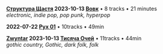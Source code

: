 **[Структура Щастя](https://www.last.fm/music/%D0%A1%D0%A2%D0%A0%D0%A3%D0%9A%D0%A2%D0%A3%D0%A0%D0%90+%D0%A9%D0%90%D0%A1%D0%A2%D0%AF "indie pop, pop punk, hyperpop, electronic") 2023-10-13 [Вовк](https://music.youtube.com/playlist?list=OLAK5uy_kiQEaX30LtInmKmA7Rhor38RCW8Zz03w8 "8tracks • 21min")** • 8 tracks • 21 minutes  
*electronic, indie pop, pop punk, hyperpop*

**2022-07-22 [Рух 01](https://music.youtube.com/playlist?list=OLAK5uy_kVj8pLFPwSF8dQTE2szpnPkXpuZQg9Gn0)** • 10tracks • 49min

**[Zwyntar](https://www.last.fm/music/Zwyntar "gothic country, gothic, dark folk, folk") 2023-10-13 [Тисяча Очей](https://music.youtube.com/playlist?list=OLAK5uy_l-pzd0rwr542XUY4Rn-eLZVZ6iPd8TcLk)** • 11tracks • 44min  
*gothic country, Gothic, dark folk, folk*


<!--
**[]( "")  [](https://music.youtube.com/playlist?list= "tracks • min")**
-->